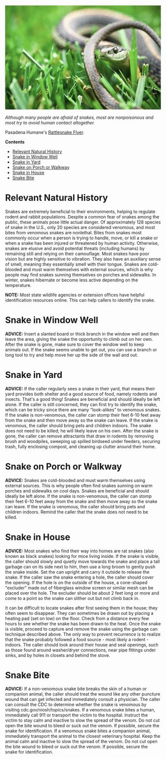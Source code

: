 ![snake image](assets/images/wildlife-conflict-guide-snakes.png)

*Although many people are afraid of snakes, most are nonpoisonous and most try to avoid human contact altogether.*

Pasadena Humane's [Rattlesnake Flyer](assets/pdf/WildlifeFlyers-Rattlesnake.pdf).

**Contents**

- [Relevant Natural History](#relevant-natural-history)
- [Snake in Window Well](#snake-in-window-well)
- [Snake in Yard](#snake-in-yard)
- [Snake on Porch or Walkway](#snake-on-porch-or-walkway)
- [Snake in House](#snake-in-house)
- [Snake Bite](#snake-bite)

# Relevant Natural History

Snakes are extremely beneficial to their environments, helping to regulate rodent and rabbit populations. Despite a common fear of snakes among the public, these animals pose little actual danger. Of approximately 128 species of snake in the U.S., only 20 species are considered venomous, and most bites from venomous snakes are nonlethal. Bites from snakes most commonly occur when a person is trying to handle, move, or kill a snake or when a snake has been injured or threatened by human activity. Otherwise, snakes are elusive and avoid potential threats (including humans) by remaining still and relying on their camouflage. Most snakes have poor vision but are highly sensitive to vibration. They also have an auxiliary sense of smell, meaning they essentially smell with their tongue. Snakes are cold-blooded and must warm themselves with external sources, which is why people may find snakes sunning themselves on porches and sidewalks. In winter, snakes hibernate or become less active depending on the temperature.

**NOTE:** Most state wildlife agencies or extension offices have helpful identification resources online. This can help callers to identify the snake.

# Snake in Window Well

**ADVICE:** Insert a slanted board or thick branch in the window well and then leave the area, giving the snake the opportunity to climb out on her own. After the snake is gone, make sure to cover the window well to keep animals out. If the snake seems unable to get out, you can use a branch or long tool to try and help move her up the side of the wall and out.

# Snake in Yard

**ADVICE:** If the caller regularly sees a snake in their yard, that means their yard provides both shelter and a good source of food, namely rodents and insects. That's a good thing! Snakes are beneficial and should ideally be left alone. If the caller is still concerned, they can first try to identify the snake, which can be tricky since there are many "look-alikes" to venomous snakes. If the snake is non-venomous, the caller can stomp their feet 6-10 feet away from the snake and then move away so the snake can leave. If the snake is venomous, the caller should bring pets and children indoors. The snake does not need to be killed; he will likely leave on his own. After the snake is gone, the caller can remove attractants that draw in rodents by removing brush and woodpiles, sweeping up spilled birdseed under feeders, securing trash, fully enclosing compost, and cleaning up clutter around their home.

# Snake on Porch or Walkway

**ADVICE:** Snakes are cold-blooded and must warm themselves using external sources. This is why people often find snakes sunning on warm porches and sidewalks on cool days. Snakes are beneficial and should ideally be left alone. If the snake is non-venomous, the caller can stomp their feet 6-10 feet away from the snake and then move away so the snake can leave. If the snake is venomous, the caller should bring pets and children indoors. Remind the caller that the snake does not need to be killed.

# Snake in House

**ADVICE:** Most snakes who find their way into homes are rat snakes (also known as black snakes) looking for mice living inside. If the snake is visible, the caller should slowly and quietly move towards the snake and place a tall garbage can on its side next to him, then use a long broom to gently push the snake inside. Set the can upright and carry it outside to release the snake. If the caller saw the snake entering a hole, the caller should cover the opening. If the hole is on the outside of the house, a cone-shaped "excluder" made out of fiberglass window screen or similar mesh can be placed over the hole. The excluder should be about 2 feet long or more and come to a point so the snake can slither out but not climb back in. 

It can be difficult to locate snakes after first seeing them in the house; they often seem to disappear. They can sometimes be drawn out by placing a heating pad (set on low) on the floor. Check from a distance every few hours to see whether the snake has been drawn to the heat. Once the snake is visible, proceed to capture and remove the snake using the garbage can technique described above. The only way to prevent recurrence is to realize that the snake probably followed a food source - most likely a rodent - indoors. The caller should look around their house and seal openings, such as those found around washer/dryer connections, near pipe fittings under sinks, and by holes in closets and behind the stove.

# Snake Bite

**ADVICE:** If a non-venomous snake bite breaks the skin of a human or companion animal, the caller should treat the wound like any other puncture wound that can get infected and immediately consult a physician. The caller can consult the CDC to determine whether the snake is venomous by visiting cdc.gov/niosh/topics/snakes. If a venomous snake bites a human, immediately call 911 or transport the victim to the hospital. Instruct the victim to stay calm and inactive to slow the spread of the venom. Do not cut open the bite wound to bleed or suck out the venom. If possible, secure the snake for identification. If a venomous snake bites a companion animal, immediately transport the animal to the closest veterinary hospital. Keep the animal calm and inactive to slow the spread of the venom. Do not cut open the bite wound to bleed or suck out the venom. If possible, secure the snake for identification.